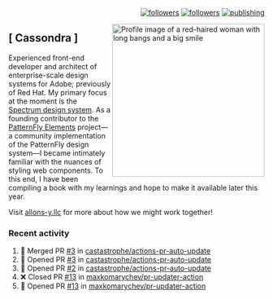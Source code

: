 <p align="right"><a rel="me" href="https://front-end.social/@castastrophe">
    <img alt="followers" title="Follow me on Mastodon" src="https://img.shields.io/mastodon/follow/109297102751309835?domain=https%3A%2F%2Ffront-end.social&label=Follow&logo=mastodon&logoColor=white&style=for-the-badge&labelColor=008080&color=006969"/></a>
  <a href="https://codepen.io/castastrophe/">
    <img alt="followers" title="Follow me on CodePen" src="https://img.shields.io/badge/16-1?color=640464&labelColor=7c007c&style=for-the-badge&logo=codepen&label=Follow"/></a>
<a href="https://castastrophe.medium.com/">
    <img alt="publishing" title="View articles on Medium" src="https://img.shields.io/badge/107-1?color=666&labelColor=444&label=subscribe&logo=medium&logoColor=white&style=for-the-badge"/></a>
    </p>
    
<img align="right" src="https://user-images.githubusercontent.com/1840295/209837133-f6b4d7a5-2117-4634-83b8-a635fb49a96a.png" height="300" alt="Profile image of a red-haired woman with long bangs and a big smile">

## [&nbsp;Cassondra&nbsp;]
    
Experienced front-end developer and architect of enterprise-scale design systems for Adobe; previously of Red Hat. My primary focus at the moment is the [Spectrum design system](https://github.com/adobe/spectrum-css). As a founding contributor to the [PatternFly&nbsp;Elements](https://github.com/patternfly/patternfly-elements) project&mdash;a community implementation of the PatternFly design system&mdash;I became intimately familiar with the nuances of styling web components. To this end, I have been compiling a book with my learnings and hope to make it available later this year.

Visit [allons-y.llc](http://allons-y.llc/) for more about how we might work together!

### Recent activity

<!--START_SECTION:activity-->
1. 🎉 Merged PR [#3](https://github.com/castastrophe/actions-pr-auto-update/pull/3) in [castastrophe/actions-pr-auto-update](https://github.com/castastrophe/actions-pr-auto-update)
2. 💪 Opened PR [#3](https://github.com/castastrophe/actions-pr-auto-update/pull/3) in [castastrophe/actions-pr-auto-update](https://github.com/castastrophe/actions-pr-auto-update)
3. 💪 Opened PR [#2](https://github.com/castastrophe/actions-pr-auto-update/pull/2) in [castastrophe/actions-pr-auto-update](https://github.com/castastrophe/actions-pr-auto-update)
4. ❌ Closed PR [#13](https://github.com/maxkomarychev/pr-updater-action/pull/13) in [maxkomarychev/pr-updater-action](https://github.com/maxkomarychev/pr-updater-action)
5. 💪 Opened PR [#13](https://github.com/maxkomarychev/pr-updater-action/pull/13) in [maxkomarychev/pr-updater-action](https://github.com/maxkomarychev/pr-updater-action)
<!--END_SECTION:activity-->
